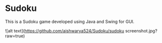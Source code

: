 # Sudoku

This is a Sudoku game developed using Java and Swing for GUI.

![alt text](https://github.com/aishwarya524/Sudoku/sudoku screenshot.jpg?raw=true)
